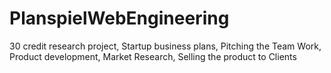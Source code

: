 # PlanspielWebEngineering
30 credit research project, Startup business plans, Pitching the Team Work, Product development, Market Research, Selling the product to Clients
